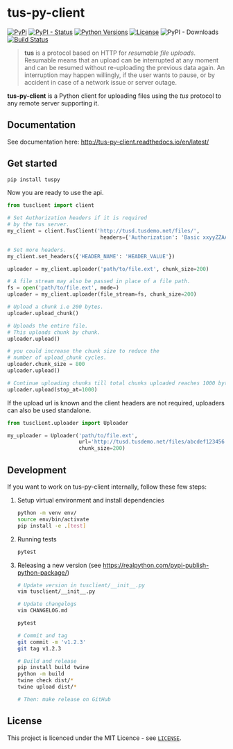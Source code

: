 # tus-py-client
[![PyPi](https://img.shields.io/pypi/v/tuspy.svg)](https://pypi.python.org/pypi/tuspy/)
[![PyPI - Status](https://img.shields.io/pypi/status/tuspy)](https://pypi.python.org/pypi/tuspy/)
[![Python Versions](https://img.shields.io/pypi/pyversions/tuspy.svg)](https://github.com/tus/tus-py-client)
[![License](https://img.shields.io/github/license/tus/tus-py-client.svg)](https://github.com/tus/tus-py-client)
![PyPI - Downloads](https://img.shields.io/pypi/dm/tuspy)
[![Build Status](https://github.com/tus/tus-py-client/actions/workflows/CI.yml/badge.svg)](https://github.com/tus/tus-py-client/actions/workflows/CI.yml)

> **tus** is a protocol based on HTTP for _resumable file uploads_. Resumable
> means that an upload can be interrupted at any moment and can be resumed without
> re-uploading the previous data again. An interruption may happen willingly, if
> the user wants to pause, or by accident in case of a network issue or server
> outage.

**tus-py-client** is a Python client for uploading files using the _tus_ protocol to any remote server supporting it.

## Documentation

See documentation here: http://tus-py-client.readthedocs.io/en/latest/

## Get started

```bash
pip install tuspy
```

Now you are ready to use the api.

```python
from tusclient import client

# Set Authorization headers if it is required
# by the tus server.
my_client = client.TusClient('http://tusd.tusdemo.net/files/',
                              headers={'Authorization': 'Basic xxyyZZAAbbCC='})

# Set more headers.
my_client.set_headers({'HEADER_NAME': 'HEADER_VALUE'})

uploader = my_client.uploader('path/to/file.ext', chunk_size=200)

# A file stream may also be passed in place of a file path.
fs = open('path/to/file.ext', mode=)
uploader = my_client.uploader(file_stream=fs, chunk_size=200)

# Upload a chunk i.e 200 bytes.
uploader.upload_chunk()

# Uploads the entire file.
# This uploads chunk by chunk.
uploader.upload()

# you could increase the chunk size to reduce the
# number of upload_chunk cycles.
uploader.chunk_size = 800
uploader.upload()

# Continue uploading chunks till total chunks uploaded reaches 1000 bytes.
uploader.upload(stop_at=1000)
```

If the upload url is known and the client headers are not required, uploaders can also be used standalone.

```python
from tusclient.uploader import Uploader

my_uploader = Uploader('path/to/file.ext',
                       url='http://tusd.tusdemo.net/files/abcdef123456',
                       chunk_size=200)
```

## Development

If you want to work on tus-py-client internally, follow these few steps:

1. Setup virtual environment and install dependencies

   ```bash
   python -m venv env/
   source env/bin/activate
   pip install -e .[test]
   ```

2. Running tests

   ```bash
   pytest
   ```

3. Releasing a new version (see https://realpython.com/pypi-publish-python-package/)

   ```bash
   # Update version in tusclient/__init__.py
   vim tusclient/__init__.py

   # Update changelogs
   vim CHANGELOG.md

   pytest

   # Commit and tag
   git commit -m 'v1.2.3'
   git tag v1.2.3

   # Build and release
   pip install build twine
   python -m build
   twine check dist/*
   twine upload dist/*

   # Then: make release on GitHub
   ```

## License

This project is licenced under the MIT Licence - see [`LICENSE`](https://github.com/tus/tus-py-client/blob/main/LICENSE).
